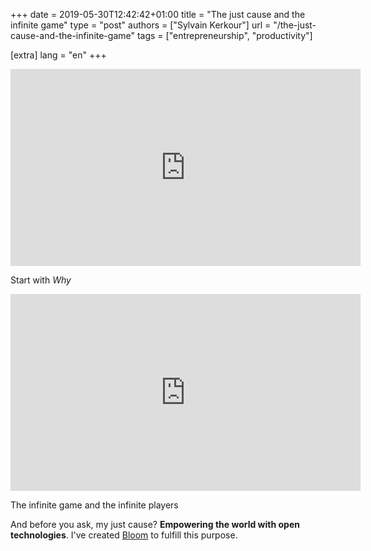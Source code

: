 +++
date = 2019-05-30T12:42:42+01:00
title = "The just cause and the infinite game"
type = "post"
authors = ["Sylvain Kerkour"]
url = "/the-just-cause-and-the-infinite-game"
tags = ["entrepreneurship", "productivity"]


[extra]
lang = "en"
+++


<!--


certains appellent cela une vision, d'autres une cause profonde. Quoi qu'il en soit le concept est le meme
un object abstrait. Quelque chose qui ne peut pas etre acheve avant notre mort.
Quelque chose quin ous rend tellement fier que nos proches en ont marre d'en entendre parler.
une chose pour laquelle nous povons travailler le week-end,


And before you ask, my just cause? **Empowering the world with open technologies**. I've created
<a href="https://bloom.sh" target="_blank" rel="noopener">Bloom</a> to fulfill this purpose.
 -->


<div class="center">
  <iframe width="560" height="315" src="https://www.youtube-nocookie.com/embed/u4ZoJKF_VuA" frameborder="0" allow="accelerometer; autoplay; encrypted-media; gyroscope; picture-in-picture" allowfullscreen id="video1"></iframe>
  <p>Start with <i>Why</i></p>
</div>


<div class="center">
  <iframe width="560" height="315" src="https://www.youtube-nocookie.com/embed/KbYzF6Zy5tY" frameborder="0" allow="accelerometer; autoplay; encrypted-media; gyroscope; picture-in-picture" allowfullscreen id="video2"></iframe>
  <p>The infinite game and the infinite players</p>
</div>


And before you ask, my just cause? **Empowering the world with open technologies**. I've created
<a href="https://bloom.sh" target="_blank" rel="noopener">Bloom</a> to fulfill this purpose.
